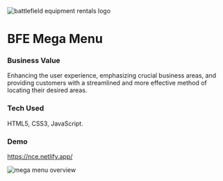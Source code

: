 <img src="https://i.imgur.com/qMAO9G4.jpg" alt="battlefield equipment rentals logo"/>

<h1>BFE Mega Menu</h1>

<h3>Business Value</h3>

Enhancing the user experience, emphasizing crucial business areas, and providing customers with a streamlined and more effective method of locating their desired areas.

<h3>Tech Used</h3>

HTML5, CSS3, JavaScript.

<h3>Demo</h3>

https://nce.netlify.app/

<img src="https://i.imgur.com/Lw7VIFJ.png" alt="mega menu overview"/>
